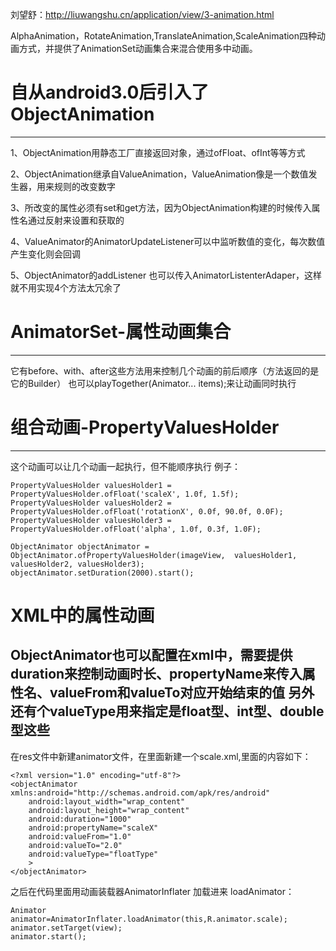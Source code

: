 刘望舒：http://liuwangshu.cn/application/view/3-animation.html

AlphaAnimation，RotateAnimation,TranslateAnimation,ScaleAnimation四种动画方式，并提供了AnimationSet动画集合来混合使用多中动画。


# 自从android3.0后引入了ObjectAnimation
------------------
1、ObjectAnimation用静态工厂直接返回对象，通过ofFloat、ofInt等等方式

2、ObjectAnimation继承自ValueAnimation，ValueAnimation像是一个数值发生器，用来规则的改变数字

3、所改变的属性必须有set和get方法，因为ObjectAnimation构建的时候传入属性名通过反射来设置和获取的

4、ValueAnimator的AnimatorUpdateListener可以中监听数值的变化，每次数值产生变化则会回调

5、ObjectAnimator的addListener 也可以传入AnimatorListenterAdaper，这样就不用实现4个方法太冗余了


# AnimatorSet-属性动画集合
----------
它有before、with、after这些方法用来控制几个动画的前后顺序（方法返回的是它的Builder）
也可以playTogether(Animator... items);来让动画同时执行


# 组合动画-PropertyValuesHolder
------

这个动画可以让几个动画一起执行，但不能顺序执行
例子：
```
PropertyValuesHolder valuesHolder1 = PropertyValuesHolder.ofFloat('scaleX', 1.0f, 1.5f);
PropertyValuesHolder valuesHolder2 = PropertyValuesHolder.ofFloat('rotationX', 0.0f, 90.0f, 0.0F);
PropertyValuesHolder valuesHolder3 = PropertyValuesHolder.ofFloat('alpha', 1.0f, 0.3f, 1.0F);

ObjectAnimator objectAnimator = ObjectAnimator.ofPropertyValuesHolder(imageView,  valuesHolder1, valuesHolder2, valuesHolder3);
objectAnimator.setDuration(2000).start();
```

# XML中的属性动画
ObjectAnimator也可以配置在xml中，需要提供duration来控制动画时长、propertyName来传入属性名、valueFrom和valueTo对应开始结束的值
另外还有个valueType用来指定是float型、int型、double型这些
------------
在res文件中新建animator文件，在里面新建一个scale.xml,里面的内容如下：
```
<?xml version="1.0" encoding="utf-8"?>
<objectAnimator xmlns:android="http://schemas.android.com/apk/res/android"
    android:layout_width="wrap_content"
    android:layout_height="wrap_content"
    android:duration="1000"
    android:propertyName="scaleX"
    android:valueFrom="1.0"
    android:valueTo="2.0"
    android:valueType="floatType"
    >
</objectAnimator>
```
之后在代码里面用动画装载器AnimatorInflater 加载进来 loadAnimator：

```
Animator animator=AnimatorInflater.loadAnimator(this,R.animator.scale);
animator.setTarget(view);
animator.start();
```
